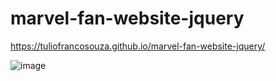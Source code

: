 # marvel-fan-website-jquery

https://tuliofrancosouza.github.io/marvel-fan-website-jquery/

![image](https://user-images.githubusercontent.com/96994158/160297405-c9386d59-e93a-465c-b4c9-a9f673189eb5.png)
